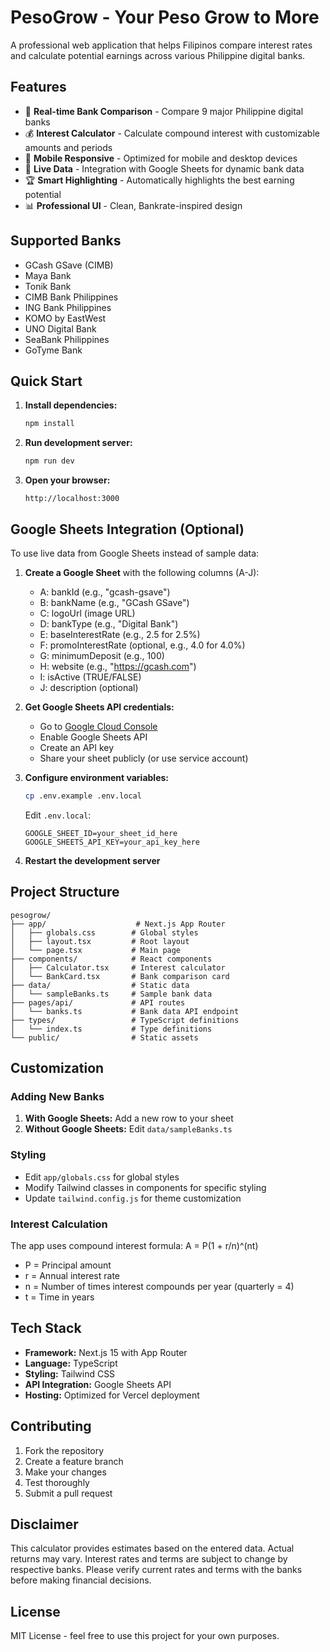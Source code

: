 # PesoGrow - Your Peso Grow to More

A professional web application that helps Filipinos compare interest rates and calculate potential earnings across various Philippine digital banks.

## Features

- 🏦 **Real-time Bank Comparison** - Compare 9 major Philippine digital banks
- 💰 **Interest Calculator** - Calculate compound interest with customizable amounts and periods
- 📱 **Mobile Responsive** - Optimized for mobile and desktop devices
- 🔄 **Live Data** - Integration with Google Sheets for dynamic bank data
- 🏆 **Smart Highlighting** - Automatically highlights the best earning potential
- 📊 **Professional UI** - Clean, Bankrate-inspired design

## Supported Banks

- GCash GSave (CIMB)
- Maya Bank
- Tonik Bank
- CIMB Bank Philippines
- ING Bank Philippines
- KOMO by EastWest
- UNO Digital Bank
- SeaBank Philippines
- GoTyme Bank

## Quick Start

1. **Install dependencies:**
   ```bash
   npm install
   ```

2. **Run development server:**
   ```bash
   npm run dev
   ```

3. **Open your browser:**
   ```
   http://localhost:3000
   ```

## Google Sheets Integration (Optional)

To use live data from Google Sheets instead of sample data:

1. **Create a Google Sheet** with the following columns (A-J):
   - A: bankId (e.g., "gcash-gsave")
   - B: bankName (e.g., "GCash GSave")
   - C: logoUrl (image URL)
   - D: bankType (e.g., "Digital Bank")
   - E: baseInterestRate (e.g., 2.5 for 2.5%)
   - F: promoInterestRate (optional, e.g., 4.0 for 4.0%)
   - G: minimumDeposit (e.g., 100)
   - H: website (e.g., "https://gcash.com")
   - I: isActive (TRUE/FALSE)
   - J: description (optional)

2. **Get Google Sheets API credentials:**
   - Go to [Google Cloud Console](https://console.cloud.google.com/)
   - Enable Google Sheets API
   - Create an API key
   - Share your sheet publicly (or use service account)

3. **Configure environment variables:**
   ```bash
   cp .env.example .env.local
   ```
   
   Edit `.env.local`:
   ```
   GOOGLE_SHEET_ID=your_sheet_id_here
   GOOGLE_SHEETS_API_KEY=your_api_key_here
   ```

4. **Restart the development server**

## Project Structure

```
pesogrow/
├── app/                    # Next.js App Router
│   ├── globals.css        # Global styles
│   ├── layout.tsx         # Root layout
│   └── page.tsx           # Main page
├── components/            # React components
│   ├── Calculator.tsx     # Interest calculator
│   └── BankCard.tsx       # Bank comparison card
├── data/                  # Static data
│   └── sampleBanks.ts     # Sample bank data
├── pages/api/             # API routes
│   └── banks.ts           # Bank data API endpoint
├── types/                 # TypeScript definitions
│   └── index.ts           # Type definitions
└── public/                # Static assets
```

## Customization

### Adding New Banks

1. **With Google Sheets:** Add a new row to your sheet
2. **Without Google Sheets:** Edit `data/sampleBanks.ts`

### Styling

- Edit `app/globals.css` for global styles
- Modify Tailwind classes in components for specific styling
- Update `tailwind.config.js` for theme customization

### Interest Calculation

The app uses compound interest formula: A = P(1 + r/n)^(nt)
- P = Principal amount
- r = Annual interest rate
- n = Number of times interest compounds per year (quarterly = 4)
- t = Time in years

## Tech Stack

- **Framework:** Next.js 15 with App Router
- **Language:** TypeScript
- **Styling:** Tailwind CSS
- **API Integration:** Google Sheets API
- **Hosting:** Optimized for Vercel deployment

## Contributing

1. Fork the repository
2. Create a feature branch
3. Make your changes
4. Test thoroughly
5. Submit a pull request

## Disclaimer

This calculator provides estimates based on the entered data. Actual returns may vary. Interest rates and terms are subject to change by respective banks. Please verify current rates and terms with the banks before making financial decisions.

## License

MIT License - feel free to use this project for your own purposes.